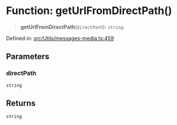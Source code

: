 # Function: getUrlFromDirectPath()

> **getUrlFromDirectPath**(`directPath`): `string`

Defined in: [src/Utils/messages-media.ts:459](https://github.com/Fokusdotid/Baileys/blob/3623833a320f5e60f370ef835f3de341453290f5/src/Utils/messages-media.ts#L459)

## Parameters

### directPath

`string`

## Returns

`string`
